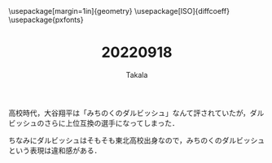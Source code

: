 ﻿---
title: 20220918
yesterday: 20220917
tomorrow: 20220919
days: 996
author: Takala
header-includes:
  - \usepackage[margin=1in]{geometry}
  - \usepackage[ISO]{diffcoeff}
  - \usepackage{pxfonts}
---


高校時代，大谷翔平は「みちのくのダルビッシュ」なんて評されていたが，ダルビッシュのさらに上位互換の選手になってしまった．

ちなみにダルビッシュはそもそも東北高校出身なので，みちのくのダルビッシュという表現は違和感がある．


